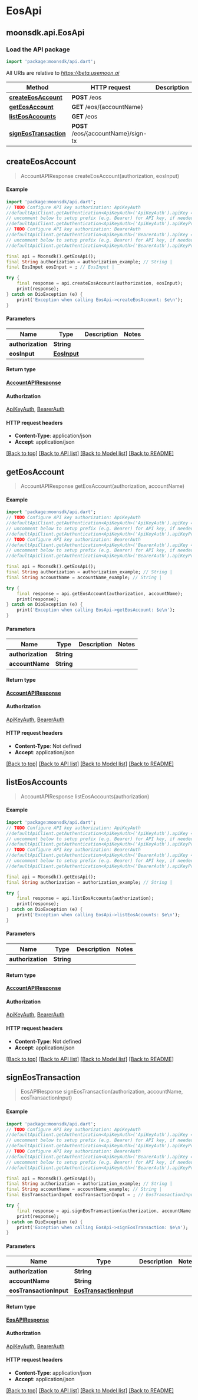 # EosApi

## moonsdk.api.EosApi

### Load the API package

```dart
import 'package:moonsdk/api.dart';
```

All URIs are relative to _https://beta.usemoon.ai_

| Method                                                 | HTTP request                        | Description |
| ------------------------------------------------------ | ----------------------------------- | ----------- |
| [**createEosAccount**](eosapi.md#createeosaccount)     | **POST** /eos                       |             |
| [**getEosAccount**](eosapi.md#geteosaccount)           | **GET** /eos/{accountName}          |             |
| [**listEosAccounts**](eosapi.md#listeosaccounts)       | **GET** /eos                        |             |
| [**signEosTransaction**](eosapi.md#signeostransaction) | **POST** /eos/{accountName}/sign-tx |             |

## **createEosAccount**

> AccountAPIResponse createEosAccount(authorization, eosInput)

#### Example

```dart
import 'package:moonsdk/api.dart';
// TODO Configure API key authorization: ApiKeyAuth
//defaultApiClient.getAuthentication<ApiKeyAuth>('ApiKeyAuth').apiKey = 'YOUR_API_KEY';
// uncomment below to setup prefix (e.g. Bearer) for API key, if needed
//defaultApiClient.getAuthentication<ApiKeyAuth>('ApiKeyAuth').apiKeyPrefix = 'Bearer';
// TODO Configure API key authorization: BearerAuth
//defaultApiClient.getAuthentication<ApiKeyAuth>('BearerAuth').apiKey = 'YOUR_API_KEY';
// uncomment below to setup prefix (e.g. Bearer) for API key, if needed
//defaultApiClient.getAuthentication<ApiKeyAuth>('BearerAuth').apiKeyPrefix = 'Bearer';

final api = Moonsdk().getEosApi();
final String authorization = authorization_example; // String | 
final EosInput eosInput = ; // EosInput | 

try {
    final response = api.createEosAccount(authorization, eosInput);
    print(response);
} catch on DioException (e) {
    print('Exception when calling EosApi->createEosAccount: $e\n');
}
```

#### Parameters

| Name              | Type                        | Description | Notes |
| ----------------- | --------------------------- | ----------- | ----- |
| **authorization** | **String**                  |             |       |
| **eosInput**      | [**EosInput**](eosinput.md) |             |       |

#### Return type

[**AccountAPIResponse**](accountapiresponse.md)

#### Authorization

[ApiKeyAuth](./#ApiKeyAuth), [BearerAuth](./#BearerAuth)

#### HTTP request headers

* **Content-Type**: application/json
* **Accept**: application/json

[\[Back to top\]](eosapi.md) [\[Back to API list\]](./#documentation-for-api-endpoints) [\[Back to Model list\]](./#documentation-for-models) [\[Back to README\]](./)

## **getEosAccount**

> AccountAPIResponse getEosAccount(authorization, accountName)

#### Example

```dart
import 'package:moonsdk/api.dart';
// TODO Configure API key authorization: ApiKeyAuth
//defaultApiClient.getAuthentication<ApiKeyAuth>('ApiKeyAuth').apiKey = 'YOUR_API_KEY';
// uncomment below to setup prefix (e.g. Bearer) for API key, if needed
//defaultApiClient.getAuthentication<ApiKeyAuth>('ApiKeyAuth').apiKeyPrefix = 'Bearer';
// TODO Configure API key authorization: BearerAuth
//defaultApiClient.getAuthentication<ApiKeyAuth>('BearerAuth').apiKey = 'YOUR_API_KEY';
// uncomment below to setup prefix (e.g. Bearer) for API key, if needed
//defaultApiClient.getAuthentication<ApiKeyAuth>('BearerAuth').apiKeyPrefix = 'Bearer';

final api = Moonsdk().getEosApi();
final String authorization = authorization_example; // String | 
final String accountName = accountName_example; // String | 

try {
    final response = api.getEosAccount(authorization, accountName);
    print(response);
} catch on DioException (e) {
    print('Exception when calling EosApi->getEosAccount: $e\n');
}
```

#### Parameters

| Name              | Type       | Description | Notes |
| ----------------- | ---------- | ----------- | ----- |
| **authorization** | **String** |             |       |
| **accountName**   | **String** |             |       |

#### Return type

[**AccountAPIResponse**](accountapiresponse.md)

#### Authorization

[ApiKeyAuth](./#ApiKeyAuth), [BearerAuth](./#BearerAuth)

#### HTTP request headers

* **Content-Type**: Not defined
* **Accept**: application/json

[\[Back to top\]](eosapi.md) [\[Back to API list\]](./#documentation-for-api-endpoints) [\[Back to Model list\]](./#documentation-for-models) [\[Back to README\]](./)

## **listEosAccounts**

> AccountAPIResponse listEosAccounts(authorization)

#### Example

```dart
import 'package:moonsdk/api.dart';
// TODO Configure API key authorization: ApiKeyAuth
//defaultApiClient.getAuthentication<ApiKeyAuth>('ApiKeyAuth').apiKey = 'YOUR_API_KEY';
// uncomment below to setup prefix (e.g. Bearer) for API key, if needed
//defaultApiClient.getAuthentication<ApiKeyAuth>('ApiKeyAuth').apiKeyPrefix = 'Bearer';
// TODO Configure API key authorization: BearerAuth
//defaultApiClient.getAuthentication<ApiKeyAuth>('BearerAuth').apiKey = 'YOUR_API_KEY';
// uncomment below to setup prefix (e.g. Bearer) for API key, if needed
//defaultApiClient.getAuthentication<ApiKeyAuth>('BearerAuth').apiKeyPrefix = 'Bearer';

final api = Moonsdk().getEosApi();
final String authorization = authorization_example; // String | 

try {
    final response = api.listEosAccounts(authorization);
    print(response);
} catch on DioException (e) {
    print('Exception when calling EosApi->listEosAccounts: $e\n');
}
```

#### Parameters

| Name              | Type       | Description | Notes |
| ----------------- | ---------- | ----------- | ----- |
| **authorization** | **String** |             |       |

#### Return type

[**AccountAPIResponse**](accountapiresponse.md)

#### Authorization

[ApiKeyAuth](./#ApiKeyAuth), [BearerAuth](./#BearerAuth)

#### HTTP request headers

* **Content-Type**: Not defined
* **Accept**: application/json

[\[Back to top\]](eosapi.md) [\[Back to API list\]](./#documentation-for-api-endpoints) [\[Back to Model list\]](./#documentation-for-models) [\[Back to README\]](./)

## **signEosTransaction**

> EosAPIResponse signEosTransaction(authorization, accountName, eosTransactionInput)

#### Example

```dart
import 'package:moonsdk/api.dart';
// TODO Configure API key authorization: ApiKeyAuth
//defaultApiClient.getAuthentication<ApiKeyAuth>('ApiKeyAuth').apiKey = 'YOUR_API_KEY';
// uncomment below to setup prefix (e.g. Bearer) for API key, if needed
//defaultApiClient.getAuthentication<ApiKeyAuth>('ApiKeyAuth').apiKeyPrefix = 'Bearer';
// TODO Configure API key authorization: BearerAuth
//defaultApiClient.getAuthentication<ApiKeyAuth>('BearerAuth').apiKey = 'YOUR_API_KEY';
// uncomment below to setup prefix (e.g. Bearer) for API key, if needed
//defaultApiClient.getAuthentication<ApiKeyAuth>('BearerAuth').apiKeyPrefix = 'Bearer';

final api = Moonsdk().getEosApi();
final String authorization = authorization_example; // String | 
final String accountName = accountName_example; // String | 
final EosTransactionInput eosTransactionInput = ; // EosTransactionInput | 

try {
    final response = api.signEosTransaction(authorization, accountName, eosTransactionInput);
    print(response);
} catch on DioException (e) {
    print('Exception when calling EosApi->signEosTransaction: $e\n');
}
```

#### Parameters

| Name                    | Type                                              | Description | Notes |
| ----------------------- | ------------------------------------------------- | ----------- | ----- |
| **authorization**       | **String**                                        |             |       |
| **accountName**         | **String**                                        |             |       |
| **eosTransactionInput** | [**EosTransactionInput**](eostransactioninput.md) |             |       |

#### Return type

[**EosAPIResponse**](eosapiresponse.md)

#### Authorization

[ApiKeyAuth](./#ApiKeyAuth), [BearerAuth](./#BearerAuth)

#### HTTP request headers

* **Content-Type**: application/json
* **Accept**: application/json

[\[Back to top\]](eosapi.md) [\[Back to API list\]](./#documentation-for-api-endpoints) [\[Back to Model list\]](./#documentation-for-models) [\[Back to README\]](./)
